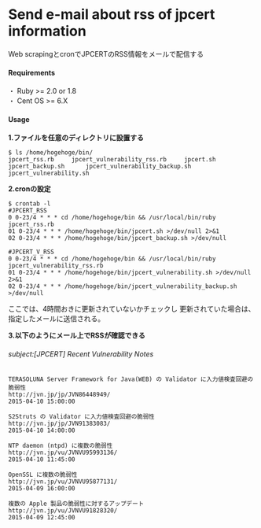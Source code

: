 # Send e-mail about rss of jpcert information 

Web scrapingとcronでJPCERTのRSS情報をメールで配信する

#### Requirements
・ Ruby >= 2.0 or 1.8  
・ Cent OS >= 6.X

#### Usage

 **1.ファイルを任意のディレクトリに設置する**  
```
$ ls /home/hogehoge/bin/
jpcert_rss.rb     jpcert_vulnerability_rss.rb     jpcert.sh       jpcert_backup.sh      jpcert_vulnerability_backup.sh        jpcert_vulnerability.sh
```
 **2.cronの設定**
```
$ crontab -l
#JPCERT_RSS
0 0-23/4 * * * cd /home/hogehoge/bin && /usr/local/bin/ruby jpcert_rss.rb
01 0-23/4 * * * /home/hogehoge/bin/jpcert.sh >/dev/null 2>&1
02 0-23/4 * * * /home/hogehoge/bin/jpcert_backup.sh >/dev/null 

#JPCERT_V_RSS
0 0-23/4 * * * cd /home/hogehoge/bin && /usr/local/bin/ruby jpcert_vulnerability_rss.rb
01 0-23/4 * * * /home/hogehoge/bin/jpcert_vulnerability.sh >/dev/null 2>&1
02 0-23/4 * * * /home/hogehoge/bin/jpcert_vulnerability_backup.sh >/dev/null
```
ここでは、4時間おきに更新されていないかチェックし
更新されていた場合は、指定したメールに送信される。




**3.以下のようにメール上でRSSが確認できる**

###### subject:[JPCERT] Recent Vulnerability Notes
```
TERASOLUNA Server Framework for Java(WEB) の Validator に入力値検査回避の脆弱性
http://jvn.jp/jp/JVN86448949/
2015-04-10 15:00:00

S2Struts の Validator に入力値検査回避の脆弱性
http://jvn.jp/jp/JVN91383083/
2015-04-10 14:00:00

NTP daemon (ntpd) に複数の脆弱性
http://jvn.jp/vu/JVNVU95993136/
2015-04-10 11:45:00

OpenSSL に複数の脆弱性
http://jvn.jp/vu/JVNVU95877131/
2015-04-09 16:00:00

複数の Apple 製品の脆弱性に対するアップデート
http://jvn.jp/vu/JVNVU91828320/
2015-04-09 12:45:00
```


